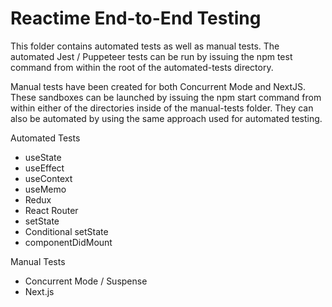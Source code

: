 # Reactime End-to-End Testing

This folder contains automated tests as well as manual tests. The automated Jest / Puppeteer tests can be run by issuing the npm test command from within the root of the automated-tests directory.

Manual tests have been created for both Concurrent Mode and NextJS. These sandboxes can be launched by issuing the npm start command from within either of the directories inside of the manual-tests folder. They can also be automated by using the same approach used for automated testing.

Automated Tests

- useState
- useEffect
- useContext
- useMemo
- Redux
- React Router
- setState
- Conditional setState
- componentDidMount

Manual Tests

- Concurrent Mode / Suspense
- Next.js
